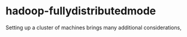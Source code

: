 # hadoop-fullydistributedmode
Setting up a cluster of machines brings many additional considerations,
